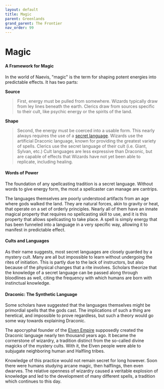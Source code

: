 ```yaml
---
layout: default
title: Magic
parent: Greenlands
grand_parent: The Frontier
nav_order: 99
---
```


# Magic

#### A Framework for Magic

In the world of Naevis, "magic" is the term for shaping potent energies into predictable effects. It has two parts:

**Source**

> First, energy must be pulled from somewhere. Wizards typically draw from ley lines beneath the earth. Clerics draw from sources specific to their cult, like psychic energy or the spirits of the land.

**Shape**

> Second, the energy must be coerced into a usable form. This nearly always requires the use of a [secret language](../languages/secret). Wizards use the artificial Draconic language, known for providing the greatest variety of spells. Clerics use the secret language of their cult (i.e. Giant, Sylvan, etc.) Cult languages are less expressive than Draconic, but are capable of effects that Wizards have not yet been able to replicate, including healing.


#### Words of Power

The foundation of any spellcasting tradition is a secret language. Without words to give energy form, the most a spellcaster can manage are cantrips.

The languages themselves are poorly understood artifacts from an age where gods walked the land. They are natural forces, akin to gravity or heat, that operate on a set of orderly principles. Nearly all of them have an innate magical property that requires no spellcasting skill to use, and it is this property that allows spellcasting to take place. A spell is simply energy that has been funneled into a language in a very specific way, allowing it to manifest in predictable effect.

#### Cults and Languages

As their name suggests, most secret languages are closely guarded by a mystery cult. Many are all but impossible to learn without undergoing the rites of initiation. This is partly due to the lack of instructors, but also because of the physical changes that a rite involves. Scholars theorize that the knowledge of a secret language can be passed along through bloodlines as well, citing the frequency with which humans are born with instinctual knowledge.

#### Draconic: The Synthetic Language

Some scholars have suggested that the languages themselves might be primordial spells that the gods cast. The implications of such a thing are heretical, and impossible to prove regardless, but such a theory would go some way towards explaining Draconic.

The apocryphal founder of the [Elven Empire](../../the_frontier/greenlands/elves) supposedly created the Draconic language nearly ten thousand years ago. It became the cornerstone of wizardry, a tradition distinct from the so-called divine magicks of the mystery cults. With it, the Elven people were able to subjugate neighboring human and Halfling tribes.

Knowledge of this practice would not remain secret for long however. Soon there were humans studying arcane magic, then halflings, then even dwarves. The relative openness of wizardry caused a veritable explosion of knowledge and led to the development of many different spells, a tradition which continues to this day.